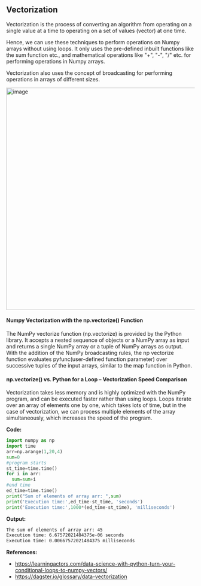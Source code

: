 ## Vectorization

Vectorization is the process of converting an algorithm from operating on a single value at a time to operating on a set of values (vector) at one time.

Hence, we can use these techniques to perform operations on Numpy arrays without using loops. It only uses the pre-defined inbuilt functions like the sum function etc., and mathematical operations like "+", "-", "/" etc. for performing operations in Numpy arrays.

Vectorization also uses the concept of broadcasting for performing operations in arrays of different sizes.

<img width="1000" height="594" alt="image" src="https://github.com/user-attachments/assets/8e34673a-1bbf-4bc8-ad87-ca6b4c23d4e3" />

#### Numpy Vectorization with the np.vectorize() Function
The NumPy vectorize function (np.vectorize) is provided by the Python library. It accepts a nested sequence of objects or a NumPy array as input and returns a single NumPy array or a tuple of NumPy arrays as output. With the addition of the NumPy broadcasting rules, the np vectorize function evaluates pyfunc(user-defined function parameter) over successive tuples of the input arrays, similar to the map function in Python.

#### np.vectorize() vs. Python for a Loop – Vectorization Speed Comparison
Vectorization takes less memory and is highly optimized with the NumPy program, and can be executed faster rather than using loops. Loops iterate over an array of elements one by one, which takes lots of time, but in the case of vectorization, we can process multiple elements of the array simultaneously, which increases the speed of the program. 

**Code:**
```python
import numpy as np
import time
arr=np.arange(1,20,4)
sum=0
#program starts
st_time=time.time()
for i in arr:
  sum=sum+i
#end time
ed_time=time.time()
print("Sum of elements of array arr: ",sum)
print('Execution time:',ed_time-st_time, 'seconds')
print('Execution time:',1000*(ed_time-st_time), 'milliseconds')
```
**Output:**
```sh
The sum of elements of array arr: 45
Execution time: 6.67572021484375e-06 seconds
Execution time: 0.00667572021484375 milliseconds
```

**References:**
- https://learningactors.com/data-science-with-python-turn-your-conditional-loops-to-numpy-vectors/
- https://dagster.io/glossary/data-vectorization
